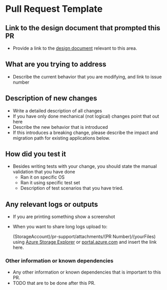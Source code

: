 # Pull Request Template

## Link to the design document that prompted this PR

- Provide a link to the [design document](../design-reviews/recipes/async-design-reviews.md) relevant to this area.

## What are you trying to address

- Describe the current behavior that you are modifying, and link to issue number

## Description of new changes

- Write a detailed description of all changes
- If you have only done mechanical (not logical) changes point that out here
- Describe the new behavior that is introduced
- If this introduces a breaking change, please describe the impact and migration path for existing applications below.

## How did you test it

- Besides writing tests with your change, you should state the manual validation that you have done
  - Ran it on specific OS
  - Ran it using specific test set
  - Description of test scenarios that you have tried.

## Any relevant logs or outputs

- If you are printing something show a screenshot
- When you want to share long logs upload to:

  (StorageAccount)/pr-support/attachments/(PR Number)/(yourFiles) using [Azure Storage Explorer](https://azure.microsoft.com/en-us/features/storage-explorer/) or [portal.azure.com](https://portal.azure.com) and insert the link here.

### Other information or known dependencies

- Any other information or known dependencies that is important to this PR.
- TODO that are to be done after this PR.

